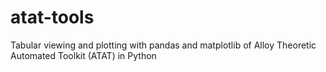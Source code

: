 # atat-tools
Tabular viewing and plotting with pandas and matplotlib of Alloy Theoretic Automated Toolkit (ATAT) in Python
